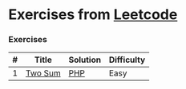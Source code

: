 Exercises from [Leetcode](https://leetcode.com/)
========

### Exercises
| #    | Title                                                                                          | Solution                                                                                                                                                                                                 | Difficulty |
|------|------------------------------------------------------------------------------------------------|----------------------------------------------------------------------------------------------------------------------------------------------------------------------------------------------------------|------------|
| 1    | [Two Sum](https://leetcode.com/problems/two-sum/)                                              | [PHP](https://github.com/shadar147/algorithms/blob/master/php/tasks/leetcode/twoSum/solution.php) | Easy       |
